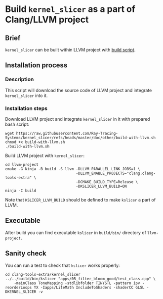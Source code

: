 # Build `kernel_slicer` as a part of Clang/LLVM project

## Brief

`kernel_slicer` can be built within LLVM project with [build script](/other/build-with-llvm.sh).

## Installation process

### Description

This script will download the source code of LLVM project and integrate `kernel_slicer` into it.

### Installation steps

Download LLVM project and integrate `kernel_slicer` in it with prepared bash script:

```shell
wget https://raw.githubusercontent.com/Ray-Tracing-Systems/kernel_slicer/refs/heads/master/doc/other/build-with-llvm.sh
chmod +x build-with-llvm.sh
./build-with-llvm.sh
```

Build LLVM project with `kernel_slicer`:

```shell
cd llvm-project
cmake -G Ninja -B build -S llvm -DLLVM_PARALLEL_LINK_JOBS=1 \
                                -DLLVM_ENABLE_PROJECTS="clang;clang-tools-extra" \
                                -DCMAKE_BUILD_TYPE=Release \
                                -DKSLICER_LLVM_BUILD=ON
ninja -C build
```

Note that `KSLICER_LLVM_BUILD` should be defined to make `kslicer` a part of LLVM.

## Executable

After build you can find executable `kslicer` in `build/bin/` directory of `llvm-project`.

## Sanity check

You can run a test to check that `kslicer` works properly:

```shell
cd clang-tools-extra/kernel_slicer
../../build/bin/kslicer "apps/05_filter_bloom_good/test_class.cpp" \
    -mainClass ToneMapping -stdlibfolder TINYSTL -pattern ipv -reorderLoops YX -Iapps/LiteMath IncludeToShaders -shaderCC GLSL -DKERNEL_SLICER -v
```
